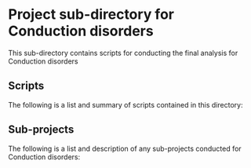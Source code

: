 # Project sub-directory for Conduction disorders
This sub-directory contains scripts for conducting the final analysis for Conduction disorders

## Scripts
The following is a list and summary of scripts contained in this directory:


## Sub-projects
The following is a list and description of any sub-projects conducted for Conduction disorders:

